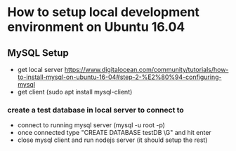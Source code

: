 # How to setup local development environment on Ubuntu 16.04

## MySQL Setup
- get local server https://www.digitalocean.com/community/tutorials/how-to-install-mysql-on-ubuntu-16-04#step-2-%E2%80%94-configuring-mysql
- get client (sudo apt install mysql-client)

### create a test database in local server to connect to
- connect to running mysql server (mysql -u root -p)
- once connected type "CREATE DATABASE testDB \G" and hit enter
- close mysql client and run nodejs server (it should setup the rest)
